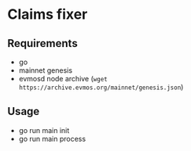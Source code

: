# Claims fixer

## Requirements

- go
- mainnet genesis
- evmosd node archive (`wget https://archive.evmos.org/mainnet/genesis.json`)

## Usage

- go run main init
- go run main process
